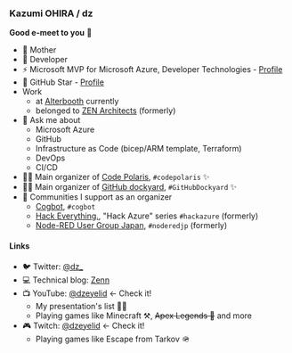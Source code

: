 ### Kazumi OHIRA / dz

**Good e-meet to you** :wave:

- :breast_feeding: Mother
- :hamster: Developer
- :zap: Microsoft MVP for Microsoft Azure, Developer Technologies - [Profile](https://mvp.microsoft.com/en-us/PublicProfile/5002150)
- :star2: GitHub Star - [Profile](https://stars.github.com/profiles/dzeyelid/)
- Work
  - at [Alterbooth](https://www.alterbooth.com/) currently
  - belonged to [ZEN Architects](https://zenarchitects.co.jp/) (formerly)
- :speech_balloon: Ask me about
  - Microsoft Azure
  - GitHub
  - Infrastructure as Code (bicep/ARM template, Terraform)
  - DevOps
  - CI/CD
- 👩‍💻 Main organizer of [Code Polaris](https://code-polaris.connpass.com/), `#codepolaris` :sparkles:
- 👩‍💻 Main organizer of [GitHub dockyard](https://github-dockyard.connpass.com/), `#GitHubDockyard` :sparkles:
- :ocean: Communities I support as an organizer
  - [Cogbot](https://cogbot.connpass.com/), `#cogbot`
  - [Hack Everything.](https://hack-everything.connpass.com/), "Hack Azure" series `#hackazure` (formerly)
  - [Node-RED User Group Japan](https://node-red.connpass.com/), `#noderedjp` (formerly)

#### Links

- 🐦 Twitter: [@dz_](https://twitter.com/dz_)
- 💻 Technical blog: [Zenn](https://zenn.dev/dzeyelid)
- 📺 YouTube: [@dzeyelid](https://www.youtube.com/@dzeyelid) <- Check it!
  - My presentation's list 👩‍💻
  - Playing games like Minecraft ⚒, ~~Apex Legends 🔫~~ and more
- 🎮 Twitch: [@dzeyelid](https://www.twitch.tv/dzeyelid) <- Check it!
  - Playing games like Escape from Tarkov 🪖
